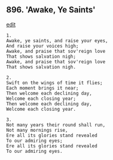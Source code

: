 
## 896.  'Awake, Ye Saints'
[edit](https://docs.google.com/document/d/1x3J%2Dm_dqSnp5EMpozmvo8tb8GAZzhsoa/edit?mode=html)



    1.
    Awake, ye saints, and raise your eyes,
    And raise your voices high;
    Awake, and praise that sov'reign love
    That shows salvation nigh;
    Awake, and praise that sov'reign love
    That shows salvation nigh.

    2.
    Swift on the wings of time it flies;
    Each moment brings it near;
    Then welcome each declining day,
    Welcome each closing year;
    Then welcome each declining day,
    Welcome each closing year.

    3.
    Not many years their round shall run,
    Not many mornings rise,
    Ere all its glories stand revealed
    To our admiring eyes;
    Ere all its glories stand revealed
    To our admiring eyes.
